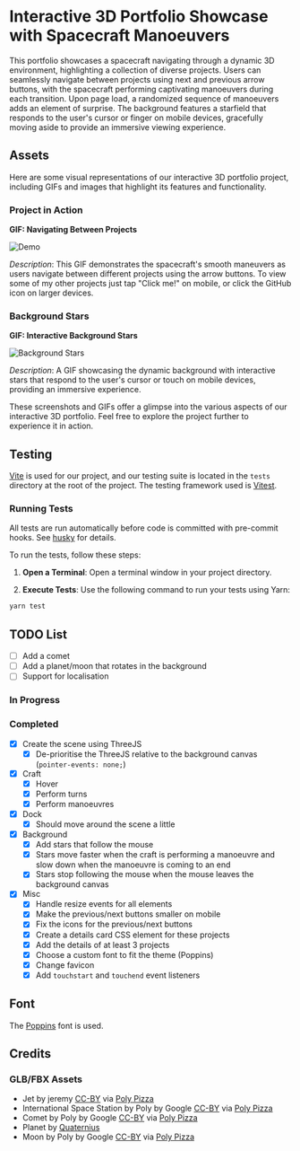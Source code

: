 # Interactive 3D Portfolio Showcase with Spacecraft Manoeuvers

This portfolio showcases a spacecraft navigating through a dynamic 3D environment, highlighting a collection of diverse projects. Users can seamlessly navigate between projects using next and previous arrow buttons, with the spacecraft performing captivating manoeuvers during each transition. Upon page load, a randomized sequence of manoeuvers adds an element of surprise. The background features a starfield that responds to the user's cursor or finger on mobile devices, gracefully moving aside to provide an immersive viewing experience.

## Assets

Here are some visual representations of our interactive 3D portfolio project, including GIFs and images that highlight its features and functionality.

### Project in Action

**GIF: Navigating Between Projects**

![Demo](screenshots/demo.gif)

*Description*: This GIF demonstrates the spacecraft's smooth maneuvers as users navigate between different projects using the arrow buttons. To view some of my other projects just tap "Click me!" on mobile, or click the GitHub icon on larger devices.

### Background Stars

**GIF: Interactive Background Stars**

![Background Stars](screenshots/stars.gif)

*Description*: A GIF showcasing the dynamic background with interactive stars that respond to the user's cursor or touch on mobile devices, providing an immersive experience.

These screenshots and GIFs offer a glimpse into the various aspects of our interactive 3D portfolio. Feel free to explore the project further to experience it in action.


## Testing

[Vite](https://vitejs.dev/) is used for our project, and our testing suite is located in the `tests` directory at the root of the project. The testing framework used is [Vitest](https://vitest.dev/).

### Running Tests

All tests are run automatically before code is committed with pre-commit hooks. See [husky](https://typicode.github.io/husky/) for details.

To run the tests, follow these steps:

1. **Open a Terminal**: Open a terminal window in your project directory.

2. **Execute Tests**: Use the following command to run your tests using Yarn:

```bash
yarn test
```

## TODO List

- [ ] Add a comet
- [ ] Add a planet/moon that rotates in the background
- [ ] Support for localisation

### In Progress

### Completed

- [x] Create the scene using ThreeJS
  - [x] De-prioritise the ThreeJS relative to the background canvas (`pointer-events: none;`)
- [x] Craft
  - [x] Hover
  - [x] Perform turns
  - [x] Perform manoeuvres
- [x] Dock
  - [x] Should move around the scene a little
- [x] Background
  - [x] Add stars that follow the mouse
  - [x] Stars move faster when the craft is performing a manoeuvre and slow down when the manoeuvre is coming to an end
  - [x] Stars stop following the mouse when the mouse leaves the background canvas
- [x] Misc
  - [x] Handle resize events for all elements
  - [x] Make the previous/next buttons smaller on mobile
  - [x] Fix the icons for the previous/next buttons
  - [x] Create a details card CSS element for these projects
  - [x] Add the details of at least 3 projects
  - [x] Choose a custom font to fit the theme (Poppins)
  - [x] Change favicon
  - [x] Add `touchstart` and `touchend` event listeners

## Font

The [Poppins](https://fonts.google.com/specimen/Poppins) font is used.

## Credits

### GLB/FBX Assets

- Jet by jeremy [CC-BY](https://creativecommons.org/licenses/by/3.0/) via [Poly Pizza](https://poly.pizza/m/6fyLMORhgGK)
- International Space Station by Poly by Google [CC-BY](https://creativecommons.org/licenses/by/3.0/) via [Poly Pizza](https://poly.pizza/m/d3Fq5H6ne8E)
- Comet by Poly by Google [CC-BY](https://creativecommons.org/licenses/by/3.0/) via [Poly Pizza](https://poly.pizza/m/ffzZSJOorck)
- Planet by [Quaternius](https://poly.pizza/m/9g1aIbfR9Y)
- Moon by Poly by Google [CC-BY](https://creativecommons.org/licenses/by/3.0/) via [Poly Pizza](https://poly.pizza/m/9OPocAqXM0u)
